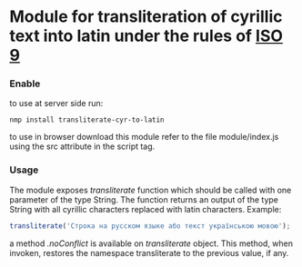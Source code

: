 # Module for transliteration of cyrillic text into latin under the rules of [ISO 9](https://en.wikipedia.org/wiki/ISO_9)

### Enable
to use at server side run:
```
nmp install transliterate-cyr-to-latin
```

to use in browser download this module refer to the file module/index.js using the src attribute in the script tag.


### Usage
The module exposes *transliterate* function which should be called with one parameter of the type String. The function returns an output of the type String with all cyrillic characters replaced
with latin characters. Example:

```javascript
transliterate('Строка на русском языке або текст українською мовою');
```

a method *.noConflict* is available on *transliterate* object. This method, when invoken, restores the namespace transliterate to the previous value, if any.

